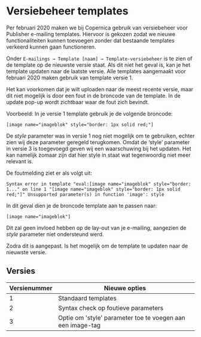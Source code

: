 # Versiebeheer templates
Per februari 2020 maken we bij Copernica gebruik van versiebeheer voor Publisher e-mailing templates. Hiervoor is gekozen zodat we nieuwe functionaliteiten kunnen toevoegen zonder dat bestaande templates verkeerd kunnen gaan functioneren.

Onder `E-mailings → Template [naam] → Template-versiebeheer` is te zien of de template op de nieuwste versie staat. Als dit niet het geval is, kan je het template updaten naar de laatste versie. Alle templates aangemaakt voor februari 2020 maken gebruik van template versie 1. 

Het kan voorkomen dat je wilt uploaden naar de meest recente versie, maar dit niet mogelijk is door een fout in de broncode van de template. In de update pop-up wordt zichtbaar waar de fout zich bevindt.

Voorbeeld:
In je versie 1 template gebruik je de volgende broncode:
```
[image name="imageblok" style="border: 1px solid red;"]
```

De *style* parameter was in versie 1 nog niet mogelijk om te gebruiken, echter zien wij deze parameter geregeld terugkomen. Omdat de ‘style’ parameter in versie 3 is toegevoegd geven wij een waarschuwing bij het updaten. Het kan namelijk zomaar zijn dat hier style in staat wat tegenwoordig niet meer relevant is.

De foutmelding ziet er als volgt uit:  
```
Syntax error in template "eval:[image name="imageblok" style="border: 1..." on line 1 "[image name="imageblok" style="border: 1px solid red;"]" Unsupported parameter(s) in function 'image': style
```

In dit geval dien je de broncode template aan te passen naar:  
```
[image name="imageblok"]
```

Dit zal geen invloed hebben op de lay-out van je e-mailing, aangezien de *style* parameter niet ondersteund werd.

Zodra dit is aangepast. Is het mogelijk om de template te updaten naar de nieuwste versie.

## Versies

| Versienummer             | Nieuwe opties                                                         |
|--------------------------|------------------------------------------------------------------------------|
| 1                        | Standaard templates                                           |
| 2                        | Syntax check op foutieve parameters                                           |
| 3                        | Optie om 'style' parameter toe te voegen aan een image-tag                                           |
